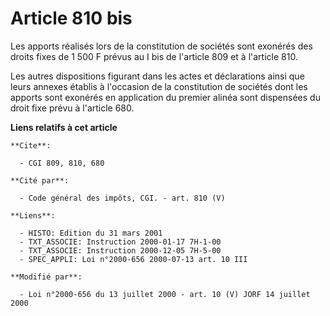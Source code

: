 # Article 810 bis

Les apports réalisés lors de la constitution de sociétés sont exonérés des droits fixes de 1 500 F prévus au I bis de
l'article 809 et à l'article 810.

Les autres dispositions figurant dans les actes et déclarations ainsi que leurs annexes établis à l'occasion de la
constitution de sociétés dont les apports sont exonérés en application du premier alinéa sont dispensées du droit fixe prévu
à l'article 680.

**Liens relatifs à cet article**

	**Cite**:

	  - CGI 809, 810, 680

	**Cité par**:

	  - Code général des impôts, CGI. - art. 810 (V)

	**Liens**:

	  - HISTO: Edition du 31 mars 2001
	  - TXT_ASSOCIE: Instruction 2000-01-17 7H-1-00
	  - TXT_ASSOCIE: Instruction 2000-12-05 7H-5-00
	  - SPEC_APPLI: Loi n°2000-656 2000-07-13 art. 10 III

	**Modifié par**:

	  - Loi n°2000-656 du 13 juillet 2000 - art. 10 (V) JORF 14 juillet 2000
